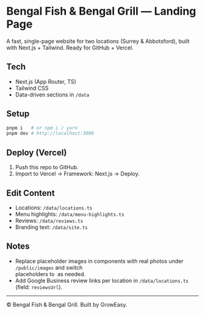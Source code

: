 # Bengal Fish & Bengal Grill — Landing Page

A fast, single-page website for two locations (Surrey & Abbotsford), built with Next.js + Tailwind. Ready for GitHub + Vercel.

## Tech
- Next.js (App Router, TS)
- Tailwind CSS
- Data-driven sections in `/data`

## Setup
```bash
pnpm i   # or npm i / yarn
pnpm dev # http://localhost:3000
```

## Deploy (Vercel)
1. Push this repo to GitHub.
2. Import to Vercel → Framework: Next.js → Deploy.

## Edit Content
- Locations: `/data/locations.ts`
- Menu highlights: `/data/menu-highlights.ts`
- Reviews: `/data/reviews.ts`
- Branding text: `/data/site.ts`

## Notes
- Replace placeholder images in components with real photos under `/public/images` and switch <div> placeholders to <Image> as needed.
- Add Google Business review links per location in `/data/locations.ts` (field: `reviewsUrl`).

---
© Bengal Fish & Bengal Grill. Built by GrowEasy.
